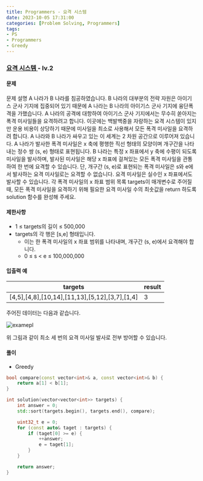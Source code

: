 ```yaml
---
title: Programmers - 요격 시스템
date: 2023-10-05 17:31:00
categories: [Problem Solving, Programmers]
tags:
- PS
- Programmers
- Greedy
---
```


### [ 요격 시스템 ](https://school.programmers.co.kr/learn/courses/30/lessons/181188?language=cpp) - lv.2

#### 문제
문제 설명
A 나라가 B 나라를 침공하였습니다. B 나라의 대부분의 전략 자원은 아이기스 군사 기지에 집중되어 있기 때문에 A 나라는 B 나라의 아이기스 군사 기지에 융단폭격을 가했습니다.
A 나라의 공격에 대항하여 아이기스 군사 기지에서는 무수히 쏟아지는 폭격 미사일들을 요격하려고 합니다. 이곳에는 백발백중을 자랑하는 요격 시스템이 있지만 운용 비용이 상당하기 때문에 미사일을 최소로 사용해서 모든 폭격 미사일을 요격하려 합니다.
A 나라와 B 나라가 싸우고 있는 이 세계는 2 차원 공간으로 이루어져 있습니다. A 나라가 발사한 폭격 미사일은 x 축에 평행한 직선 형태의 모양이며 개구간을 나타내는 정수 쌍 (s, e) 형태로 표현됩니다. B 나라는 특정 x 좌표에서 y 축에 수평이 되도록 미사일을 발사하며, 발사된 미사일은 해당 x 좌표에 걸쳐있는 모든 폭격 미사일을 관통하여 한 번에 요격할 수 있습니다. 단, 개구간 (s, e)로 표현되는 폭격 미사일은 s와 e에서 발사하는 요격 미사일로는 요격할 수 없습니다. 요격 미사일은 실수인 x 좌표에서도 발사할 수 있습니다.
각 폭격 미사일의 x 좌표 범위 목록 targets이 매개변수로 주어질 때, 모든 폭격 미사일을 요격하기 위해 필요한 요격 미사일 수의 최솟값을 return 하도록 solution 함수를 완성해 주세요.

#### 제한사항
 - 1 ≤ targets의 길이 ≤ 500,000
 - targets의 각 행은 [s,e] 형태입니다.
    - 이는 한 폭격 미사일의 x 좌표 범위를 나타내며, 개구간 (s, e)에서 요격해야 합니다.
    - 0 ≤ s < e ≤ 100,000,000

#### 입출력 예

| targets | result |
| ----------- | ----------- |
| [4,5],[4,8],[10,14],[11,13],[5,12],[3,7],[1,4] | 3 |

주어진 데이터는 다음과 같습니다.

![examepl](https://grepp-programmers.s3.ap-northeast-2.amazonaws.com/files/production/9641b37b-9c9d-4eec-bd92-bec75acf2338/%EA%B7%B8%EB%A6%BC.png)

위 그림과 같이 최소 세 번의 요격 미사일 발사로 전부 방어할 수 있습니다.

#### 풀이
  - Greedy

```cpp
bool compare(const vector<int>& a, const vector<int>& b) {
    return a[1] < b[1];
}

int solution(vector<vector<int>> targets) {
    int answer = 0;
    std::sort(targets.begin(), targets.end(), compare);

    uint32_t e = 0;
    for (const auto& taget : targets) {
        if (taget[0] >= e) {
            ++answer;
            e = taget[1];
        }
    }

    return answer;
}

```